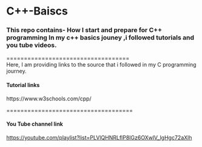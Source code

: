 # C++-Baiscs

<h3>This repo contains- 
How I start and prepare for C++ programming 
In my c++ basics jouney ,i followed tutorials and you tube videos.</h3>
=================================== <br>
Here, I am providing links to the source that i followed in my C programming journey.

<h4> Tutorial links </h4>
https://www.w3schools.com/cpp/

====================================

<h4> You Tube channel link</h4>

https://youtube.com/playlist?list=PLVlQHNRLflP8IGz6OXwlV_lgHgc72aXlh
